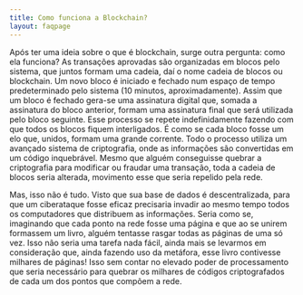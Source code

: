 ```yaml
---
title: Como funciona a Blockchain?
layout: faqpage
---
```

Após ter uma ideia sobre o que é blockchain, surge outra pergunta: como ela funciona? As transações aprovadas são organizadas em blocos pelo sistema, que juntos formam uma cadeia, daí o nome cadeia de blocos ou blockchain. Um novo bloco é iniciado e fechado num espaço de tempo predeterminado pelo sistema (10 minutos, aproximadamente). Assim que um bloco é fechado gera-se uma assinatura digital que, somada a assinatura do bloco anterior, formam uma assinatura final que será utilizada pelo bloco seguinte. Esse processo se repete indefinidamente fazendo com que todos os blocos fiquem interligados. É como se cada bloco fosse um elo que, unidos, formam uma grande corrente. Todo o processo utiliza um avançado sistema de criptografia, onde as informações são convertidas em um código inquebrável. Mesmo que alguém conseguisse quebrar a criptografia para modificar ou fraudar uma transação, toda a cadeia de blocos seria alterada, movimento esse que seria repelido pela rede.

Mas, isso não é tudo. Visto que sua base de dados é descentralizada, para que um ciberataque fosse eficaz precisaria invadir ao mesmo tempo todos os computadores que distribuem as informações. Seria como se, imaginando que cada ponto na rede fosse uma página e que ao se unirem formassem um livro, alguém tentasse rasgar todas as páginas de uma só vez. Isso não seria uma tarefa nada fácil, ainda mais se levarmos em consideração que, ainda fazendo uso da metáfora, esse livro contivesse milhares de páginas! Isso sem contar no elevado poder de processamento que seria necessário para quebrar os milhares de códigos criptografados de cada um dos pontos que compõem a rede.
